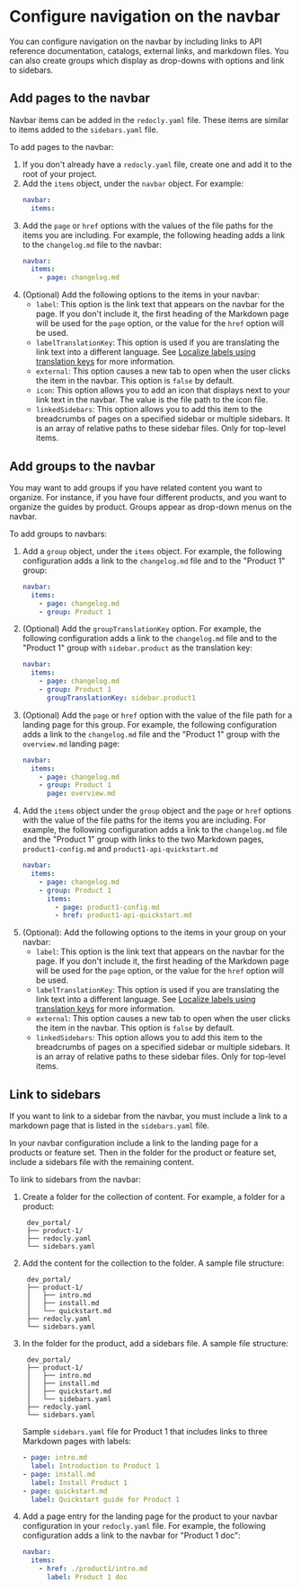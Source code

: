 # Configure navigation on the navbar

You can configure navigation on the navbar by including links to API reference documentation, catalogs, external links, and markdown files.
You can also create groups which display as drop-downs with options and link to sidebars.

## Add pages to the navbar

Navbar items can be added in the `redocly.yaml` file.
These items are similar to items added to the `sidebars.yaml` file.

To add pages to the navbar:

1. If you don't already have a `redocly.yaml` file, create one and add it to the root of your project.
2. Add the `items` object, under the `navbar` object. For example:
   ```yaml
   navbar:
     items:
   ```
3. Add the `page` or `href` options with the values of the file paths for the items you are including.
   For example, the following heading adds a link to the `changelog.md` file to the navbar:
   ```yaml
   navbar:
     items:
       - page: changelog.md
   ```
4. (Optional) Add the following options to the items in your navbar:
   - `label`: This option is the link text that appears on the navbar for the page.
     If you don't include it, the first heading of the Markdown page will be used for the `page` option,
     or the value for the `href` option will be used.
   - `labelTranslationKey`: This option is used if you are translating the link text into a different language.
     See [Localize labels using translation keys](../../how-to/config-l10n/localize-labels.md) for more information.
   - `external`: This option causes a new tab to open when the user clicks the item in the navbar.
     This option is `false` by default.
   - `icon`: This option allows you to add an icon that displays next to your link text in the navbar.
     The value is the file path to the icon file.
   - `linkedSidebars`: This option allows you to add this item to the breadcrumbs of pages on a specified sidebar or multiple sidebars.
     It is an array of relative paths to these sidebar files. Only for top-level items.

## Add groups to the navbar

You may want to add groups if you have related content you want to organize.
For instance, if you have four different products, and you want to organize the guides by product.
Groups appear as drop-down menus on the navbar.

To add groups to navbars:

1. Add a `group` object, under the `items` object.
   For example, the following configuration adds a link to the `changelog.md` file and to the "Product 1" group:
   ```yaml
   navbar:
     items:
       - page: changelog.md
       - group: Product 1
   ```
2. (Optional) Add the `groupTranslationKey` option.
   For example, the following configuration adds a link to the `changelog.md` file and to the "Product 1" group
   with `sidebar.product` as the translation key:
   ```yaml
   navbar:
     items:
       - page: changelog.md
       - group: Product 1
         groupTranslationKey: sidebar.product1
   ```
3. (Optional) Add the `page` or `href` option with the value of the file path for a landing page for this group.
   For example, the following configuration adds a link to the `changelog.md` file and the "Product 1" group
   with the `overview.md` landing page:
   ```yaml
   navbar:
     items:
       - page: changelog.md
       - group: Product 1
         page: overview.md
   ```
4. Add the `items` object under the `group` object and the `page` or `href` options with the value of the file paths for the items you are including.
   For example, the following configuration adds a link to the `changelog.md` file and the "Product 1" group
   with links to the two Markdown pages, `product1-config.md` and `product1-api-quickstart.md`
   ```yaml
   navbar:
     items:
       - page: changelog.md
       - group: Product 1
         items:
           - page: product1-config.md
           - href: product1-api-quickstart.md
   ```
5. (Optional): Add the following options to the items in your group on your navbar:
   - `label`: This option is the link text that appears on the navbar for the page.
     If you don't include it, the first heading of the Markdown page will be used for the `page` option,
     or the value for the `href` option will be used.
   - `labelTranslationKey`: This option is used if you are translating the link text into a different language.
     See [Localize labels using translation keys](../../how-to/config-l10n/localize-labels.md) for more information.
   - `external`: This option causes a new tab to open when the user clicks the item in the navbar.
     This option is `false` by default.
   - `linkedSidebars`: This option allows you to add this item to the breadcrumbs of pages on a specified sidebar or multiple sidebars.
     It is an array of relative paths to these sidebar files. Only for top-level items.

## Link to sidebars

If you want to link to a sidebar from the navbar,
you must include a link to a markdown page that is listed in the `sidebars.yaml` file.

In your navbar configuration include a link to the landing page for a products or feature set.
Then in the folder for the product or feature set, include a sidebars file with the remaining content.

To link to sidebars from the navbar:

1. Create a folder for the collection of content. For example, a folder for a product:
   ```treeview
    dev_portal/
    ├── product-1/
    ├── redocly.yaml
    └── sidebars.yaml
   ```
2. Add the content for the collection to the folder. A sample file structure:
   ```treeview
    dev_portal/
    ├── product-1/
    │   ├── intro.md
    │   ├── install.md
    │   └── quickstart.md
    ├── redocly.yaml
    └── sidebars.yaml
   ```
3. In the folder for the product, add a sidebars file. A sample file structure:
   ```treeview
    dev_portal/
    ├── product-1/
    │   ├── intro.md
    │   ├── install.md
    │   ├── quickstart.md
    │   └── sidebars.yaml
    ├── redocly.yaml
    └── sidebars.yaml
   ```
   Sample `sidebars.yaml` file for Product 1 that includes links to three Markdown pages with labels:
   ```yaml
   - page: intro.md
     label: Introduction to Product 1
   - page: install.md
     label: Install Product 1
   - page: quickstart.md
     label: Quickstart guide for Product 1
   ```
4. Add a page entry for the landing page for the product to your navbar configuration in your `redocly.yaml` file.
   For example, the following configuration adds a link to the navbar for "Product 1 doc":
   ```yaml
   navbar:
     items:
       - href: ./product1/intro.md
         label: Product 1 doc
   ```
